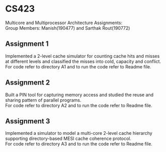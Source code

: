# CS423
Multicore and Multiprocessor Architecture Assignments:\
Group Members: Manish(190477) and Sarthak Rout(190772)

## Assignment 1
Implemented a 2-level cache simulator for counting cache hits and misses at different levels and classified the misses into cold, capacity and conflict.\
For code refer to directory A1 and to run the code refer to Readme file.

## Assignment 2
Built a PIN tool for capturing memory access and studied the reuse and sharing pattern of parallel programs.\
For code refer to directory A2 and to run the code refer to Readme file.

## Assignment 3
Implemented a simulator to model a multi-core 2-level cache hierarchy supporting directory-based MESI cache coherence
protocol.\
For code refer to directory A3 and to run the code refer to Readme file.
